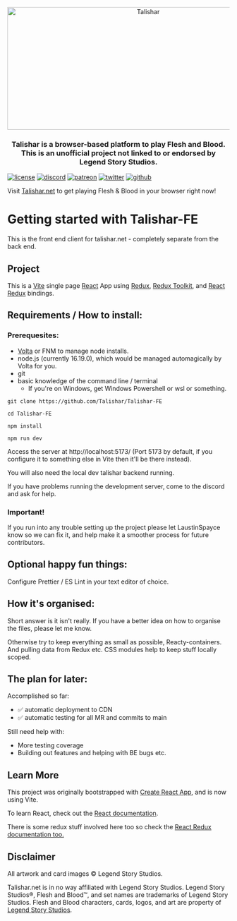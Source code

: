 <p align="center">
  <img src="https://github.com/Talishar/Talishar/blob/main/Images/TalisharLogo.webp?raw=true" width="623" height="278" alt="Talishar" />
</p>

<h3 align="center">Talishar is a browser-based platform to play Flesh and Blood. This is an unofficial project not linked to or endorsed by Legend Story Studios.</h3>

[![license](https://flat.badgen.net/github/license/talishar/talishar)](./LICENSE)
[![discord](https://flat.badgen.net/discord/online-members/JykuRkdd5S?icon=discord)](https://discord.gg/JykuRkdd5S)
[![patreon](https://flat.badgen.net/badge/become/a%20patreon/F96854?icon=patreon)](https://www.patreon.com/talishar)
[![twitter](https://flat.badgen.net/twitter/follow/talishar_online?icon=twitter)](https://twitter.com/talishar_online/)
[![github](https://flat.badgen.net/github/last-commit/Talishar/Talishar-FE?icon=github)](https://github.com/Talishar/Talishar-FE/)

Visit [Talishar.net](https://talishar.net/) to get playing Flesh & Blood in your browser right now!

# Getting started with Talishar-FE

This is the front end client for talishar.net - completely separate from the back end.

## Project

This is a [Vite](https://vitejs.dev/) single page [React](https://reactjs.org/) App using [Redux](https://redux.js.org/), [Redux Toolkit](https://redux-toolkit.js.org/), and [React Redux](https://react-redux.js.org/) bindings.

## Requirements / How to install:

### Prerequesites:

- [Volta](https://volta.sh/) or FNM to manage node installs.
- node.js (currently 16.19.0), which would be managed automagically by Volta for you.
- git
- basic knowledge of the command line / terminal
  - If you're on Windows, get Windows Powershell or wsl or something.

```
git clone https://github.com/Talishar/Talishar-FE
```

```
cd Talishar-FE
```

```
npm install
```

```
npm run dev
```

Access the server at http://localhost:5173/ (Port 5173 by default, if you configure it to something else in Vite then it'll be there instead).

You will also need the local dev talishar backend running.

If you have problems running the development server, come to the discord and ask for help.

### Important!

If you run into any trouble setting up the project please let LaustinSpayce know so we can fix it, and help make it a smoother process for future contributors.

## Optional happy fun things:

Configure Prettier / ES Lint in your text editor of choice.

## How it's organised:

Short answer is it isn't really. If you have a better idea on how to organise the files, please let me know.

Otherwise try to keep everything as small as possible, Reacty-containers. And pulling data from Redux etc. CSS modules help to keep stuff locally scoped.

## The plan for later:

Accomplished so far:

- ✅ automatic deployment to CDN
- ✅ automatic testing for all MR and commits to main

Still need help with:

- More testing coverage
- Building out features and helping with BE bugs etc.

## Learn More

This project was originally bootstrapped with [Create React App](https://github.com/facebook/create-react-app), and is now using Vite.

To learn React, check out the [React documentation](https://reactjs.org/).

There is some redux stuff involved here too so check the [React Redux documentation too.](https://react-redux.js.org/)

## Disclaimer

All artwork and card images © Legend Story Studios.

Talishar.net is in no way affiliated with Legend Story Studios. Legend Story Studios®, Flesh and Blood™, and set names are trademarks of Legend Story Studios. Flesh and Blood characters, cards, logos, and art are property of [Legend Story Studios](https://legendstory.com/).
